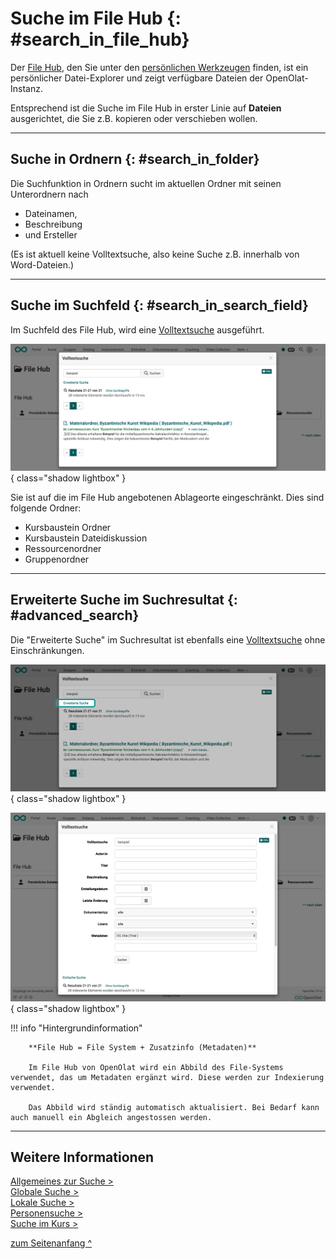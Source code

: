 # Suche im File Hub {: #search_in_file_hub}

Der [File Hub](../personal_menu/File_Hub.de.md), den Sie unter den [persönlichen Werkzeugen](../personal_menu/Personal_Tools.de.md) finden, ist ein persönlicher Datei-Explorer und zeigt verfügbare Dateien der OpenOlat-Instanz. 

Entsprechend ist die Suche im File Hub in erster Linie auf **Dateien** ausgerichtet, die Sie z.B. kopieren oder verschieben wollen.

---

## Suche in Ordnern {: #search_in_folder}

Die Suchfunktion in Ordnern sucht im aktuellen Ordner mit seinen Unterordnern nach

* Dateinamen,
* Beschreibung
* und Ersteller

(Es ist aktuell keine Volltextsuche, also keine Suche z.B. innerhalb von Word-Dateien.)

---

## Suche im Suchfeld {: #search_in_search_field}

Im Suchfeld des File Hub, wird eine [Volltextsuche](Search_General.de.md#full_text_search) ausgeführt.

![search_in_filehub_fulltext_v1_de.png](assets/search_in_filehub_fulltext_v1_de.png){ class="shadow lightbox" }

Sie ist auf die im File Hub angebotenen Ablageorte eingeschränkt. Dies sind folgende Ordner:

* Kursbaustein Ordner
* Kursbaustein Dateidiskussion
* Ressourcenordner
* Gruppenordner

---

## Erweiterte Suche im Suchresultat {: #advanced_search}

Die "Erweiterte Suche" im Suchresultat ist ebenfalls eine [Volltextsuche](Search_General.de.md#full_text_search) ohne Einschränkungen.

![search_in_filehub_advanced_search1_v1_de.png](assets/search_in_filehub_advanced_search1_v1_de.png){ class="shadow lightbox" }

![search_in_filehub_advanced_search2_v1_de.png](assets/search_in_filehub_advanced_search2_v1_de.png){ class="shadow lightbox" }


!!! info "Hintergrundinformation"

        **File Hub = File System + Zusatzinfo (Metadaten)**
        
        Im File Hub von OpenOlat wird ein Abbild des File-Systems verwendet, das um Metadaten ergänzt wird. Diese werden zur Indexierung verwendet.
        
        Das Abbild wird ständig automatisch aktualisiert. Bei Bedarf kann auch manuell ein Abgleich angestossen werden.





---

## Weitere Informationen

[Allgemeines zur Suche >](Search_General.de.md)<br>
[Globale Suche >](Search_Global.de.md)<br>
[Lokale Suche >](Search_Local.de.md)<br>
[Personensuche >](Search_Person.de.md)<br>
[Suche im Kurs >](Search_in_Course.de.md)<br>


[zum Seitenanfang ^](#search_in_file_hub)

